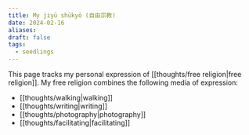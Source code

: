 ```yaml
---
title: My jiyū shūkyō (自由宗教)
date: 2024-02-16
aliases: 
draft: false
tags:
  - seedlings
---
```

This page tracks my personal expression of [[thoughts/free religion|free religion]]. My free religion combines the following media of expression:
- [[thoughts/walking|walking]]
- [[thoughts/writing|writing]]
- [[thoughts/photography|photography]]
- [[thoughts/facilitating|facilitating]]

